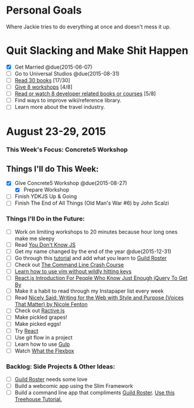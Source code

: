 Personal Goals
==============

Where Jackie tries to do everything at once and doesn't mess it up.

# Quit Slacking and Make Shit Happen
- [x] Get Married @due(2015-06-07)
- [ ] Go to Universal Studios @due(2015-08-31)
- [ ] [Read 30 books](lists/books.md) [17/30]
- [ ] [Give 8 workshops](lists/workshops.md) [4/8]
- [ ] [Read or watch 8 developer related books or courses](lists/learning.md) [5/8]
- [ ] Find ways to improve wiki/reference library.
- [ ] Learn more about the travel industry.

# August 23-29, 2015

### This Week's Focus: Concrete5 Workshop

## Things I'll do This Week:
- [x] Give Concrete5 Workshop @due(2015-08-27)
    - [x] Prepare Workshop
- [ ] Finish YDKJS Up & Going
- [ ] Finish The End of All Things (Old Man's War #6) by John Scalzi

### Things I'll Do in the Future:
- [ ] Work on limiting workshops to 20 minutes because hour long ones make me sleepy
- [ ] Read [You Don't Know JS](https://github.com/getify/You-Dont-Know-JS)
- [ ] Get my name changed by the end of the year @due(2015-12-31)
- [ ] Go through this [tutorial](http://code.tutsplus.com/tutorials/create-a-simple-shopping-cart-using-angularjs-part-1--cms-23535) and add what you learn to [Guild Roster](https://github.com/MongooseDoom/guild-roster)
- [ ] Check out [The Command Line Crash Course](http://cli.learncodethehardway.org/book/)
- [ ] [Learn how to use vim without wildly hitting keys](https://scotch.io/tutorials/getting-started-with-vim-an-interactive-guide)
- [ ] [React.js Introduction For People Who Know Just Enough jQuery To Get By](http://reactfordesigners.com/labs/reactjs-introduction-for-people-who-know-just-enough-jquery-to-get-by/)
- [ ] Make it a habit to read through my Instapaper list every week
- [ ] Read [Nicely Said: Writing for the Web with Style and Purpose (Voices That Matter) by Nicole Fenton](http://amzn.com/B00KFGCD1I)
- [ ] Check out [Ractive.js](http://www.ractivejs.org/)
- [ ] Make pickled grapes!
- [ ] Make picked eggs!
- [ ] Try [React](https://facebook.github.io/react/index.html)
- [ ] Use git flow in a project
- [ ] Learn how to use [Gulp](http://gulpjs.com)
- [ ] Watch [What the Flexbox](http://flexbox.io/)

### Backlog: Side Projects & Other Ideas:
- [ ] [Guild Roster](https://github.com/MongooseDoom/guild-roster) needs some love
- [ ] Build a webcomic app using the Slim Framework
- [ ] Build a command line app that compliments [Guild Roster](https://github.com/MongooseDoom/guild-roster). [Use this Treehouse Tutorial.](http://teamtreehouse.com/library/nodejs-basics)
